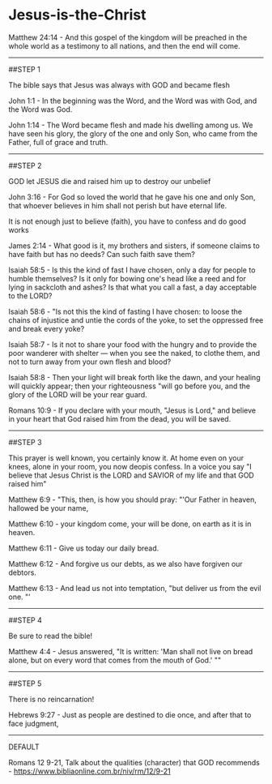 # Jesus-is-the-Christ
Matthew 24:14 - And this gospel of the kingdom will be preached in the whole world as a testimony to all nations, and then the end will come.



---
##STEP 1

The bible says that Jesus was always with GOD and became flesh

John 1:1 - In the beginning was the Word, and the Word was with God, and the Word was God.

John 1:14 - The Word became flesh and made his dwelling among us. We have seen his glory, the glory of the one and only Son, who came from the Father, full of grace and truth.

---
##STEP 2

GOD let JESUS die and raised him up to destroy our unbelief

John 3:16 - For God so loved the world that he gave his one and only Son, that whoever believes in him shall not perish but have eternal life.

It is not enough just to believe (faith), you have to confess and do good works

James 2:14 - What good is it, my brothers and sisters, if someone claims to have faith but has no deeds? Can such faith save them?

Isaiah 58:5 - Is this the kind of fast I have chosen, only a day for people to humble themselves? Is it only for bowing one's head like a reed and for lying in sackcloth and ashes? Is that what you call a fast, a day acceptable to the LORD?

Isaiah 58:6 -  "Is not this the kind of fasting I have chosen: to loose the chains of injustice and untie the cords of the yoke, to set the oppressed free and break every yoke?

Isaiah 58:7 - Is it not to share your food with the hungry and to provide the poor wanderer with shelter — when you see the naked, to clothe them, and not to turn away from your own flesh and blood?

Isaiah 58:8 - Then your light will break forth like the dawn, and your healing will quickly appear; then your righteousness "will go before you, and the glory of the LORD will be your rear guard.

Romans 10:9 - If you declare with your mouth, "Jesus is Lord," and believe in your heart that God raised him from the dead, you will be saved.

---
##STEP 3

This prayer is well known, you certainly know it. At home even on your knees, alone in your room, you now deopis confess. In a voice you say "I believe that Jesus Christ is the LORD and SAVIOR of my life and that GOD raised him"

Matthew 6:9 - "This, then, is how you should pray: "'Our Father in heaven, hallowed be your name,

Matthew 6:10 - your kingdom come, your will be done, on earth as it is in heaven.

Matthew 6:11 - Give us today our daily bread.

Matthew 6:12 - And forgive us our debts, as we also have forgiven our debtors.

Matthew 6:13 - And lead us not into temptation, "but deliver us from the evil one. "'

---
##STEP 4

Be sure to read the bible!

Matthew 4:4 - Jesus answered, "It is written: 'Man shall not live on bread alone, but on every word that comes from the mouth of God.' ""

---
##STEP 5

There is no reincarnation!

Hebrews 9:27 - Just as people are destined to die once, and after that to face judgment,

---
DEFAULT

Romans 12 9-21, Talk about the qualities (character) that GOD recommends - https://www.bibliaonline.com.br/niv/rm/12/9-21
